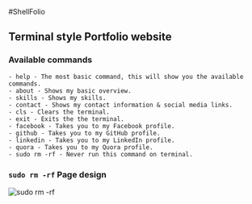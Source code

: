 #ShellFolio
## Terminal style Portfolio website

### Available commands
```
- help - The most basic command, this will show you the available commands.
- about - Shows my basic overview.
- skills - Shows my skills.
- contact - Shows my contact information & social media links.
- cls - Clears the terminal.
- exit - Exits the the terminal.
- facebook - Takes you to my Facebook profile.
- github - Takes you to my GitHub profile.
- linkedin - Takes you to my LinkedIn profile.
- quora - Takes you to my Quora profile.
- sudo rm -rf - Never run this command on terminal.
```

### `sudo rm -rf` Page design

![sudo rm -rf](https://github.com/evilprince2009/evilprince2009.github.io/blob/main/Screenshots/sudo%20rn%20-rf.png)
